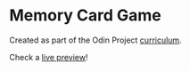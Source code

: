 # Memory Card Game

Created as part of the Odin Project [curriculum](https://www.theodinproject.com/paths/full-stack-ruby-on-rails/courses/javascript/lessons/memory-card).

Check a [live preview](https://martinsugasti.github.io/memory-card/)!
